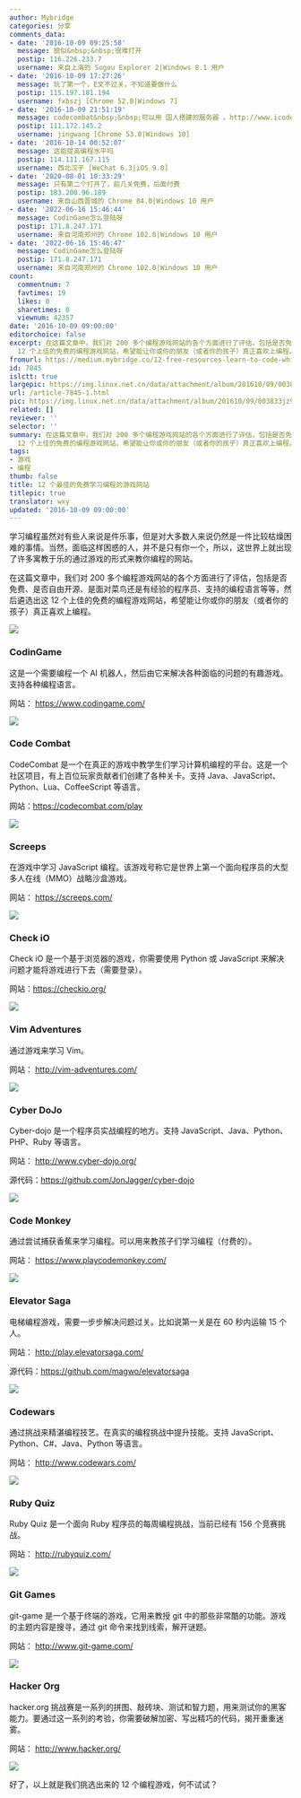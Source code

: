 ```yaml
---
author: Mybridge
categories: 分享
comments_data:
- date: '2016-10-09 09:25:58'
  message: 貌似&nbsp;&nbsp;很难打开
  postip: 116.226.233.7
  username: 来自上海的 Sogou Explorer 2|Windows 8.1 用户
- date: '2016-10-09 17:27:26'
  message: 玩了第一个，E文不过关，不知道要做什么
  postip: 115.197.181.194
  username: fxbszj [Chrome 52.0|Windows 7]
- date: '2016-10-09 21:51:19'
  message: codecombat&nbsp;&nbsp;可以用 国人搭建的服务器 。http://www.icodegame.com/
  postip: 111.172.145.2
  username: jingwang [Chrome 53.0|Windows 10]
- date: '2016-10-14 00:52:07'
  message: 这能提高编程水平吗
  postip: 114.111.167.115
  username: 西北汉子 [WeChat 6.3|iOS 9.0]
- date: '2020-08-01 10:33:29'
  message: 只有第二个打开了，前几关免费，后面付费
  postip: 183.200.96.189
  username: 来自山西晋城的 Chrome 84.0|Windows 10 用户
- date: '2022-06-16 15:46:44'
  message: CodinGame怎么登陆呀
  postip: 171.8.247.171
  username: 来自河南郑州的 Chrome 102.0|Windows 10 用户
- date: '2022-06-16 15:46:47'
  message: CodinGame怎么登陆呀
  postip: 171.8.247.171
  username: 来自河南郑州的 Chrome 102.0|Windows 10 用户
count:
  commentnum: 7
  favtimes: 19
  likes: 0
  sharetimes: 0
  viewnum: 42357
date: '2016-10-09 09:00:00'
editorchoice: false
excerpt: 在这篇文章中，我们对 200 多个编程游戏网站的各个方面进行了评估，包括是否免费、是否自由开源、是面对菜鸟还是有经验的程序员、支持的编程语言等等，然后遴选出这
  12 个上佳的免费的编程游戏网站，希望能让你或你的朋友（或者你的孩子）真正喜欢上编程。
fromurl: https://medium.mybridge.co/12-free-resources-learn-to-code-while-playing-games-f7333043de11#.dj1yuktr5
id: 7845
islctt: true
largepic: https://img.linux.net.cn/data/attachment/album/201610/09/003833jz9r579r1l557oml.jpg
url: /article-7845-1.html
pic: https://img.linux.net.cn/data/attachment/album/201610/09/003833jz9r579r1l557oml.jpg.thumb.jpg
related: []
reviewer: ''
selector: ''
summary: 在这篇文章中，我们对 200 多个编程游戏网站的各个方面进行了评估，包括是否免费、是否自由开源、是面对菜鸟还是有经验的程序员、支持的编程语言等等，然后遴选出这
  12 个上佳的免费的编程游戏网站，希望能让你或你的朋友（或者你的孩子）真正喜欢上编程。
tags:
- 游戏
- 编程
thumb: false
title: 12 个最佳的免费学习编程的游戏网站
titlepic: true
translator: wxy
updated: '2016-10-09 09:00:00'
---
```


学习编程虽然对有些人来说是件乐事，但是对大多数人来说仍然是一件比较枯燥困难的事情。当然，面临这样困惑的人，并不是只有你一个，所以，这世界上就出现了许多寓教于乐的通过游戏的形式来教你编程的网站。


在这篇文章中，我们对 200 多个编程游戏网站的各个方面进行了评估，包括是否免费、是否自由开源、是面对菜鸟还是有经验的程序员、支持的编程语言等等，然后遴选出这 12 个上佳的免费的编程游戏网站，希望能让你或你的朋友（或者你的孩子）真正喜欢上编程。


![](https://img.linux.net.cn/data/attachment/album/201610/09/003833jz9r579r1l557oml.jpg)


### CodinGame


这是一个需要编程一个 AI 机器人，然后由它来解决各种面临的问题的有趣游戏。支持各种编程语言。


网站： <https://www.codingame.com/> 


![](https://img.linux.net.cn/data/attachment/album/201610/09/003950eknoffej5gqkqnjg.jpg)


### Code Combat


CodeCombat 是一个在真正的游戏中教学生们学习计算机编程的平台。这是一个社区项目，有上百位玩家贡献者们创建了各种关卡。支持 Java、JavaScript、Python、Lua、CoffeeScript 等语言。


网站：<https://codecombat.com/play> 


![](https://img.linux.net.cn/data/attachment/album/201610/09/004023iri3rmcciibjmcxi.jpg)


### Screeps


在游戏中学习 JavaScript 编程。该游戏号称它是世界上第一个面向程序员的大型多人在线（MMO）战略沙盒游戏。


网站： <https://screeps.com/> 


![](https://img.linux.net.cn/data/attachment/album/201610/09/004104zrriyo2n5abbnoyg.jpg)


### Check iO


Check iO 是一个基于浏览器的游戏，你需要使用 Python 或 JavaScript 来解决问题才能将游戏进行下去（需要登录）。


网站：<https://checkio.org/> 


![](https://img.linux.net.cn/data/attachment/album/201610/09/004154z7i3ep4q78d8a858.jpg)


### Vim Adventures


通过游戏来学习 Vim。


网站： <http://vim-adventures.com/> 


![](https://img.linux.net.cn/data/attachment/album/201610/09/004221inpten19r1s1zemr.jpg)


### Cyber DoJo


Cyber-dojo 是一个程序员实战编程的地方。支持 JavaScript、Java、Python、PHP、Ruby 等语言。


网站： <http://www.cyber-dojo.org/> 


源代码：<https://github.com/JonJagger/cyber-dojo>


![](https://img.linux.net.cn/data/attachment/album/201610/09/004250w8d88l8beojz58md.jpg)


### Code Monkey


通过尝试捕获香蕉来学习编程。可以用来教孩子们学习编程（付费的）。


网站： <https://www.playcodemonkey.com/> 


![](https://img.linux.net.cn/data/attachment/album/201610/09/004325ykjjm445655u57c8.jpg)


### Elevator Saga


电梯编程游戏，需要一步步解决问题过关。比如说第一关是在 60 秒内运输 15 个人。


网站： <http://play.elevatorsaga.com/> 


源代码：<https://github.com/magwo/elevatorsaga>


![](https://img.linux.net.cn/data/attachment/album/201610/09/004358ltn6fyo6oz64fngt.jpg)


### Codewars


通过挑战来精湛编程技艺。在真实的编程挑战中提升技能。支持 JavaScript、Python、C#、Java、Python 等语言。


网站： <http://www.codewars.com/>


![](https://img.linux.net.cn/data/attachment/album/201610/09/004418d6cltjjjmmlo6tis.jpg)


### Ruby Quiz


Ruby Quiz 是一个面向 Ruby 程序员的每周编程挑战，当前已经有 156 个竞赛挑战。


网站： <http://rubyquiz.com/> 


![](https://img.linux.net.cn/data/attachment/album/201610/09/004528jvnzpokl9qtpzzc8.jpg)


### Git Games


git-game 是一个基于终端的游戏，它用来教授 git 中的那些非常酷的功能。游戏的主题内容是搜寻，通过 git 命令来找到线索，解开谜题。


网站： <http://www.git-game.com/>


![](https://img.linux.net.cn/data/attachment/album/201610/09/004654nhbdz3udg52mgbb0.jpg)


### Hacker Org


hacker.org 挑战赛是一系列的拼图、敲砖块、测试和智力题，用来测试你的黑客能力。要通过这一系列的考验，你需要破解加密、写出精巧的代码，揭开重重迷雾。


网站： <http://www.hacker.org/> 


![](https://img.linux.net.cn/data/attachment/album/201610/09/004746sh0pvnrymbpmlwvv.jpg)


好了，以上就是我们挑选出来的 12 个编程游戏，何不试试？